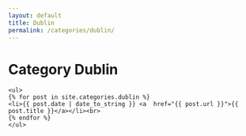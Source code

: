 ```yaml
---
layout: default
title: Dublin
permalink: /categories/dublin/
---
```

<h1>Category Dublin</h1>

	<ul>
	{% for post in site.categories.dublin %}
	<li>{{ post.date | date_to_string }} <a  href="{{ post.url }}">{{ post.title }}</a></li><br>
	{% endfor %}
	</ul>
</div>